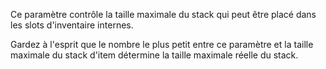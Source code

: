 Ce paramètre contrôle la taille maximale du stack qui peut être placé dans les slots d'inventaire internes.

Gardez à l'esprit que le nombre le plus petit entre ce paramètre et la taille maximale du stack d'item détermine la taille maximale réelle du stack.